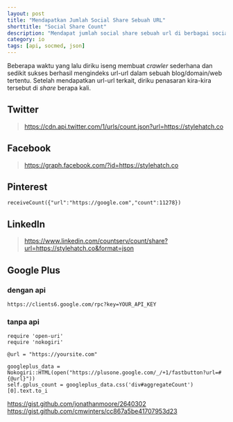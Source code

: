 ```yaml
---
layout: post
title: "Mendapatkan Jumlah Social Share Sebuah URL"
shorttitle: "Social Share Count"
description: "Mendapat jumlah social share sebuah url di berbagai social media e.g twitter via API JSON."
category: io
tags: [api, socmed, json]
---
```


Beberapa waktu yang lalu diriku iseng membuat *crawler* sederhana dan sedikit sukses berhasil mengindeks url-url dalam sebuah blog/domain/web tertentu. Setelah mendapatkan url-url terkait, diriku penasaran kira-kira tersebut di *share* berapa kali.

## Twitter

>https://cdn.api.twitter.com/1/urls/count.json?url=https://stylehatch.co

## Facebook

>https://graph.facebook.com/?id=https://stylehatch.co

## Pinterest

    receiveCount({"url":"https://google.com","count":11278})

## LinkedIn

>https://www.linkedin.com/countserv/count/share?url=https://stylehatch.co&format=json

## Google Plus

### dengan api
    https://clients6.google.com/rpc?key=YOUR_API_KEY


### tanpa api
    require 'open-uri'
    require 'nokogiri'

    @url = "https://yoursite.com"

    googleplus_data = Nokogiri::HTML(open("https://plusone.google.com/_/+1/fastbutton?url=#{@url}"))
    self.gplus_count = googleplus_data.css('div#aggregateCount')[0].text.to_i





https://gist.github.com/jonathanmoore/2640302
https://gist.github.com/cmwinters/cc867a5be41707953d23
